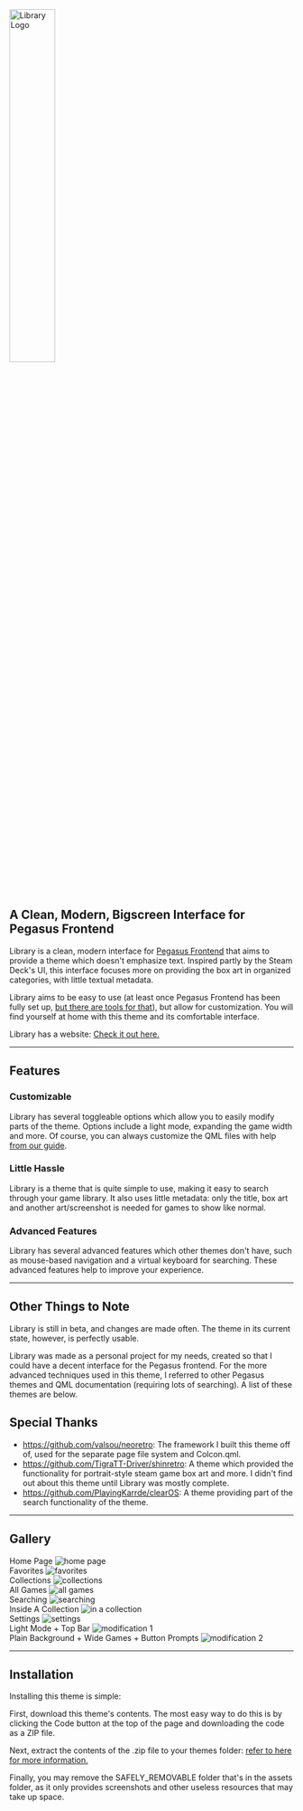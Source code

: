 
<img src="assets/theme/logo.png" width="40%" title="Library Logo" />

## A Clean, Modern, Bigscreen Interface for Pegasus Frontend

Library is a clean, modern interface for [Pegasus Frontend](http://pegasus-frontend.org) that aims to provide a theme which doesn't emphasize text. Inspired partly by the Steam Deck's UI, this interface focuses more on providing the box art in organized categories, with little textual metadata.

Library aims to be easy to use (at least once Pegasus Frontend has been fully set up, [but there are tools for that](https://github.com/muldjord/skyscraper)), but allow for customization. You will find yourself at home with this theme and its comfortable interface.

Library has a website: [Check it out here.](https://fr75s.github.io/library/assets/SAFELY_REMOVABLE/website/main.html)

***

## Features

### Customizable

Library has several toggleable options which allow you to easily modify parts of the theme. Options include a light mode, expanding the game width and more. Of course, you can always customize the QML files with help [from our guide](MODIFICATIONS.md).

### Little Hassle

Library is a theme that is quite simple to use, making it easy to search through your game library. It also uses little metadata: only the title, box art and another art/screenshot is needed for games to show like normal.

### Advanced Features

Library has several advanced features which other themes don't have, such as mouse-based navigation and a virtual keyboard for searching. These advanced features help to improve your experience.

***

## Other Things to Note

Library is still in beta, and changes are made often. The theme in its current state, however, is perfectly usable.

Library was made as a personal project for my needs, created so that I could have a decent interface for the Pegasus frontend. For the more advanced techniques used in this theme, I referred to other Pegasus themes and QML documentation (requiring lots of searching). A list of these themes are below.

## Special Thanks

- https://github.com/valsou/neoretro: The framework I built this theme off of, used for the separate page file system and Colcon.qml.
- https://github.com/TigraTT-Driver/shinretro: A theme which provided the functionality for portrait-style steam game box art and more. I didn't find out about this theme until Library was mostly complete.
- https://github.com/PlayingKarrde/clearOS: A theme providing part of the search functionality of the theme.

***

## Gallery

Home Page
<img src="assets/SAFELY_REMOVABLE/screenshot_1.png" title="home page"/>
<br>Favorites
<img src="assets/SAFELY_REMOVABLE/screenshot_2.png" title="favorites"/>
<br>Collections
<img src="assets/SAFELY_REMOVABLE/screenshot_3.png" title="collections"/>
<br>All Games
<img src="assets/SAFELY_REMOVABLE/screenshot_4.png" title="all games"/>
<br>Searching
<img src="assets/SAFELY_REMOVABLE/screenshot_5.png" title="searching"/>
<br>Inside A Collection
<img src="assets/SAFELY_REMOVABLE/screenshot_6.png" title="in a collection"/>
<br>Settings
<img src="assets/SAFELY_REMOVABLE/screenshot_7.png" title="settings"/>
<br>Light Mode + Top Bar
<img src="assets/SAFELY_REMOVABLE/screenshot_8.png" title="modification 1"/>
<br>Plain Background + Wide Games + Button Prompts
<img src="assets/SAFELY_REMOVABLE/screenshot_9.png" title="modification 2"/>

***

## Installation

Installing this theme is simple:

First, download this theme's contents. The most easy way to do this is by clicking the Code button at the top of the page and downloading the code as a ZIP file.

Next, extract the contents of the .zip file to your themes folder: [refer to here for more information.](https://pegasus-frontend.org/docs/user-guide/installing-themes/)

Finally, you may remove the SAFELY_REMOVABLE folder that's in the assets folder, as it only provides screenshots and other useless resources that may take up space.
